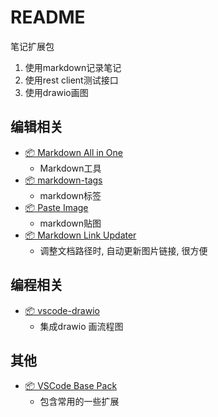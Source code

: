# README

笔记扩展包

1. 使用markdown记录笔记
2. 使用rest client测试接口
3. 使用drawio画图

## 编辑相关

- [📦 Markdown All in One](https://marketplace.visualstudio.com/items?itemName=yzhang.markdown-all-in-one)
    - Markdown工具
- [📦 markdown-tags](https://marketplace.visualstudio.com/items?itemName=SimVet.markdown-tags)
    - markdown标签
- [📦 Paste Image](https://marketplace.visualstudio.com/items?itemName=mushan.vscode-paste-image)
    - markdown贴图
- [📦 Markdown Link Updater](https://marketplace.visualstudio.com/items?itemName=mathiassoeholm.markdown-link-updater)
    - 调整文档路径时, 自动更新图片链接, 很方便

## 编程相关
- [📦 vscode-drawio](https://marketplace.visualstudio.com/items?itemName=eightHundreds.vscode-drawio)
    - 集成drawio 画流程图

## 其他

- [📦 VSCode Base Pack](https://marketplace.visualstudio.com/items?itemName=anaer.vscode-base-pack)
    - 包含常用的一些扩展